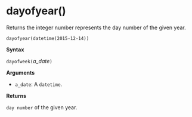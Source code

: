 # dayofyear()

Returns the integer number represents the day number of the given year.

<!-- csl -->
```
dayofyear(datetime(2015-12-14))
```

**Syntax**

`dayofweek(`*a_date*`)`

**Arguments**

* `a_date`: A `datetime`.

**Returns**

`day number` of the given year.
